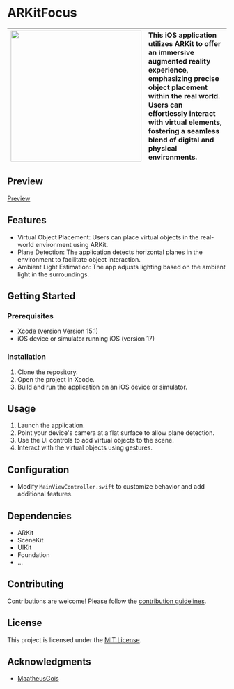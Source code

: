 # ARKitFocus

| <img width="300" src="https://github.com/MaatheusGois/ARKitFocus/assets/31082311/867c9581-18e7-4413-be31-0e3527b62f02"> | <div align="left" >This iOS application utilizes ARKit to offer an immersive augmented reality experience, emphasizing precise object placement within the real world. Users can effortlessly interact with virtual elements, fostering a seamless blend of digital and physical environments.</div> |
|---|---|

## Preview

[Preview](https://github.com/MaatheusGois/ARKitFocus/assets/31082311/2d635225-5221-4900-9171-6d24d4b97630)

## Features

- Virtual Object Placement: Users can place virtual objects in the real-world environment using ARKit.
- Plane Detection: The application detects horizontal planes in the environment to facilitate object interaction.
- Ambient Light Estimation: The app adjusts lighting based on the ambient light in the surroundings.

## Getting Started

### Prerequisites

- Xcode (version Version 15.1)
- iOS device or simulator running iOS (version 17)

### Installation

1. Clone the repository.
2. Open the project in Xcode.
3. Build and run the application on an iOS device or simulator.

## Usage

1. Launch the application.
2. Point your device's camera at a flat surface to allow plane detection.
3. Use the UI controls to add virtual objects to the scene.
4. Interact with the virtual objects using gestures.

## Configuration

- Modify `MainViewController.swift` to customize behavior and add additional features.

## Dependencies

- ARKit
- SceneKit
- UIKit
- Foundation
- ...

## Contributing

Contributions are welcome! Please follow the [contribution guidelines](CONTRIBUTING.md).

## License

This project is licensed under the [MIT License](LICENSE).

## Acknowledgments

- [MaatheusGois](https://github.com/MaatheusGois)
